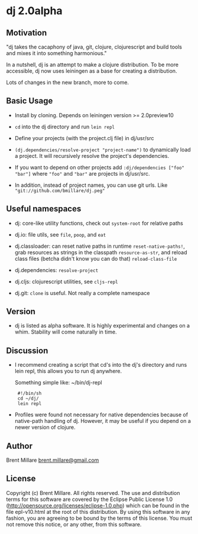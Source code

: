 # dj 2.0alpha

## Motivation

"dj takes the cacaphony of java, git, clojure, clojurescript and build
tools and mixes it into something harmonious."

In a nutshell, dj is an attempt to make a clojure distribution. To be
more accessible, dj now uses leiningen as a base for creating a
distribution.

Lots of changes in the new branch, more to come.

## Basic Usage

 * Install by cloning. Depends on leiningen version >= 2.0preview10

 * `cd` into the dj directory and run `lein repl`

 * Define your projects (with the project.clj file) in dj/usr/src

 * `(dj.dependencies/resolve-project "project-name")` to dynamically
   load a project. It will recursively resolve the project's
   dependencies.

 * If you want to depend on other projects add
   `:dj/dependencies ["foo" "bar"]`
   where `"foo"` and `"bar"` are projects in dj/usr/src.

 * In addition, instead of project names, you can use git urls. Like
   `"git://github.com/bmillare/dj.peg"`

## Useful namespaces

 * dj: core-like utility functions, check out `system-root` for
   relative paths

 * dj.io: file utils, see `file`, `poop`, and `eat`

 * dj.classloader: can reset native paths in runtime
   `reset-native-paths!`, grab resources as strings in the classpath
   `resource-as-str`, and reload class files (betcha didn't know you
   can do that) `reload-class-file`

 * dj.dependencies: `resolve-project`

 * dj.cljs: clojurescript utilities, see `cljs-repl`

 * dj.git: `clone` is useful. Not really a complete namespace

## Version

 * dj is listed as alpha software. It is highly experimental and
   changes on a whim. Stability will come naturally in time.

## Discussion

 * I recommend creating a script that cd's into the dj's directory and
   runs lein repl, this allows you to run dj anywhere.

   Something simple like:
   ~/bin/dj-repl

        #!/bin/sh
        cd ~/dj/
        lein repl

 * Profiles were found not necessary for native dependencies because of
   native-path handling of dj. However, it may be useful if you depend
   on a newer version of clojure.

## Author

Brent Millare
brent.millare@gmail.com

## License

Copyright (c) Brent Millare. All rights reserved. The use and
distribution terms for this software are covered by the Eclipse Public
License 1.0 (http://opensource.org/licenses/eclipse-1.0.php) which can
be found in the file epl-v10.html at the root of this distribution. By
using this software in any fashion, you are agreeing to be bound by
the terms of this license. You must not remove this notice, or any
other, from this software.